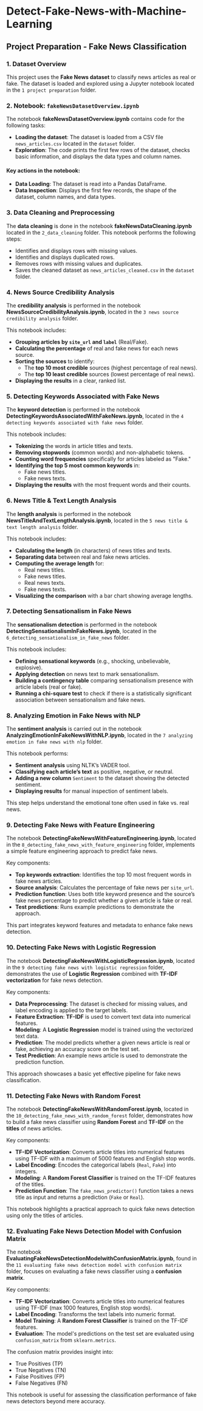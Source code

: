 # Detect-Fake-News-with-Machine-Learning

## Project Preparation - Fake News Classification

### 1. Dataset Overview

This project uses the **Fake News dataset** to classify news articles as real or fake. The dataset is loaded and explored using a Jupyter notebook located in the `1 project preparation` folder.

### 2. Notebook: `fakeNewsDatasetOverview.ipynb`

The notebook **fakeNewsDatasetOverview.ipynb** contains code for the following tasks:
- **Loading the dataset**: The dataset is loaded from a CSV file `news_articles.csv` located in the `dataset` folder.
- **Exploration**: The code prints the first few rows of the dataset, checks basic information, and displays the data types and column names.

#### Key actions in the notebook:
- **Data Loading**: The dataset is read into a Pandas DataFrame.
- **Data Inspection**: Displays the first few records, the shape of the dataset, column names, and data types.


### 3. Data Cleaning and Preprocessing

The **data cleaning** is done in the notebook **fakeNewsDataCleaning.ipynb** located in the `2_data_cleaning` folder. This notebook performs the following steps:
- Identifies and displays rows with missing values.
- Identifies and displays duplicated rows.
- Removes rows with missing values and duplicates.
- Saves the cleaned dataset as `news_articles_cleaned.csv` in the `dataset` folder.

### 4. News Source Credibility Analysis

The **credibility analysis** is performed in the notebook **NewsSourceCredibilityAnalysis.ipynb**, located in the `3 news source credibility analysis` folder.

This notebook includes:
- **Grouping articles by `site_url` and `label`** (Real/Fake).
- **Calculating the percentage** of real and fake news for each news source.
- **Sorting the sources** to identify:
  - The **top 10 most credible** sources (highest percentage of real news).
  - The **top 10 least credible** sources (lowest percentage of real news).
- **Displaying the results** in a clear, ranked list.

### 5. Detecting Keywords Associated with Fake News

The **keyword detection** is performed in the notebook **DetectingKeywordsAssociatedWithFakeNews.ipynb**, located in the `4 detecting keywords associated with fake news` folder.

This notebook includes:
- **Tokenizing** the words in article titles and texts.
- **Removing stopwords** (common words) and non-alphabetic tokens.
- **Counting word frequencies** specifically for articles labeled as "Fake."
- **Identifying the top 5 most common keywords** in:
  - Fake news titles.
  - Fake news texts.
- **Displaying the results** with the most frequent words and their counts.

### 6. News Title & Text Length Analysis

The **length analysis** is performed in the notebook **NewsTitleAndTextLengthAnalysis.ipynb**, located in the `5 news title & text length analysis` folder.

This notebook includes:
- **Calculating the length** (in characters) of news titles and texts.
- **Separating data** between real and fake news articles.
- **Computing the average length** for:
  - Real news titles.
  - Fake news titles.
  - Real news texts.
  - Fake news texts.
- **Visualizing the comparison** with a bar chart showing average lengths.

### 7. Detecting Sensationalism in Fake News

The **sensationalism detection** is performed in the notebook **DetectingSensationalismInFakeNews.ipynb**, located in the `6_detecting_sensationalism_in_fake_news` folder.

This notebook includes:
- **Defining sensational keywords** (e.g., shocking, unbelievable, explosive).
- **Applying detection** on news text to mark sensationalism.
- **Building a contingency table** comparing sensationalism presence with article labels (real or fake).
- **Running a chi-square test** to check if there is a statistically significant association between sensationalism and fake news.

### 8. Analyzing Emotion in Fake News with NLP

The **sentiment analysis** is carried out in the notebook **AnalyzingEmotionInFakeNewsWithNLP.ipynb**, located in the `7 analyzing emotion in fake news with nlp` folder.

This notebook performs:
- **Sentiment analysis** using NLTK’s VADER tool.
- **Classifying each article’s text** as positive, negative, or neutral.
- **Adding a new column** `Sentiment` to the dataset showing the detected sentiment.
- **Displaying results** for manual inspection of sentiment labels.

This step helps understand the emotional tone often used in fake vs. real news.

### 9. Detecting Fake News with Feature Engineering

The notebook **DetectingFakeNewsWithFeatureEngineering.ipynb**, located in the `8_detecting_fake_news_with_feature_engineering` folder, implements a simple feature engineering approach to predict fake news.

Key components:
- **Top keywords extraction**: Identifies the top 10 most frequent words in fake news articles.
- **Source analysis**: Calculates the percentage of fake news per `site_url`.
- **Prediction function**: Uses both title keyword presence and the source’s fake news percentage to predict whether a given article is fake or real.
- **Test predictions**: Runs example predictions to demonstrate the approach.

This part integrates keyword features and metadata to enhance fake news detection.


### 10. Detecting Fake News with Logistic Regression

The notebook **DetectingFakeNewsWithLogisticRegression.ipynb**, located in the `9 detecting fake news with logistic regression` folder, demonstrates the use of **Logistic Regression** combined with **TF-IDF vectorization** for fake news detection.

Key components:
- **Data Preprocessing**: The dataset is checked for missing values, and label encoding is applied to the target labels.
- **Feature Extraction**: **TF-IDF** is used to convert text data into numerical features.
- **Modeling**: A **Logistic Regression** model is trained using the vectorized text data.
- **Prediction**: The model predicts whether a given news article is real or fake, achieving an accuracy score on the test set.
- **Test Prediction**: An example news article is used to demonstrate the prediction function.

This approach showcases a basic yet effective pipeline for fake news classification.


### 11. Detecting Fake News with Random Forest

The notebook **DetectingFakeNewsWithRandomForest.ipynb**, located in the `10_detecting_fake_news_with_random_forest` folder, demonstrates how to build a fake news classifier using **Random Forest** and **TF-IDF** on the **titles** of news articles.

Key components:
- **TF-IDF Vectorization**: Converts article titles into numerical features using TF-IDF with a maximum of 5000 features and English stop words.
- **Label Encoding**: Encodes the categorical labels (`Real`, `Fake`) into integers.
- **Modeling**: A **Random Forest Classifier** is trained on the TF-IDF features of the titles.
- **Prediction Function**: The `fake_news_predictor()` function takes a news title as input and returns a prediction (`Fake` or `Real`).

This notebook highlights a practical approach to quick fake news detection using only the titles of articles.

### 12. Evaluating Fake News Detection Model with Confusion Matrix

The notebook **EvaluatingFakeNewsDetectionModelwithConfusionMatrix.ipynb**, found in the `11 evaluating fake news detection model with confusion matrix` folder, focuses on evaluating a fake news classifier using a **confusion matrix**.

Key components:
- **TF-IDF Vectorization**: Converts article titles into numerical features using TF-IDF (max 1000 features, English stop words).
- **Label Encoding**: Transforms the text labels into numeric format.
- **Model Training**: A **Random Forest Classifier** is trained on the TF-IDF features.
- **Evaluation**: The model's predictions on the test set are evaluated using `confusion_matrix` from `sklearn.metrics`.

The confusion matrix provides insight into:
- True Positives (TP)
- True Negatives (TN)
- False Positives (FP)
- False Negatives (FN)

This notebook is useful for assessing the classification performance of fake news detectors beyond mere accuracy.
